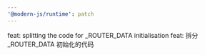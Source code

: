 ```yaml
---
'@modern-js/runtime': patch
---
```


feat: splitting the code for \_ROUTER_DATA initialisation
feat: 拆分 \_ROUTER_DATA 初始化的代码
